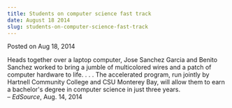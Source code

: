 ```yaml
---
title: Students on computer science fast track
date: August 18 2014
slug: students-on-computer-science-fast-track
---
```


 



<span class="date">Posted on Aug 18, 2014    </span>
<p>Heads together over a laptop computer, Jose Sanchez Garcia and
Benito Sanchez worked to bring a jumble of multicolored wires and a
patch of computer hardware to life. . . . The accelerated program,
run jointly by Hartnell Community College and CSU Monterey Bay,
will allow them to earn a bachelor&apos;s degree in computer science in
just three years.<br>
&#x2013; <em>EdSource</em>, Aug. 14, 2014</br></p>





```
